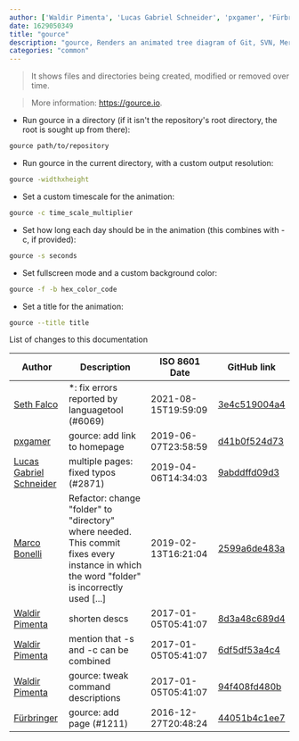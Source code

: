```yaml
---
author: ['Waldir Pimenta', 'Lucas Gabriel Schneider', 'pxgamer', 'Fürbringer', 'Marco Bonelli', 'Seth Falco']
date: 1629050349
title: "gource"
description: "gource, Renders an animated tree diagram of Git, SVN, Mercurial and Bazaar repositories."
categories: "common"
---
```

> It shows files and directories being created, modified or removed over time.

> More information: <https://gource.io>.

- Run gource in a directory (if it isn't the repository's root directory, the root is sought up from there):

```bash
gource path/to/repository
```

- Run gource in the current directory, with a custom output resolution:

```bash
gource -widthxheight
```

- Set a custom timescale for the animation:

```bash
gource -c time_scale_multiplier
```

- Set how long each day should be in the animation (this combines with -c, if provided):

```bash
gource -s seconds
```

- Set fullscreen mode and a custom background color:

```bash
gource -f -b hex_color_code
```

- Set a title for the animation:

```bash
gource --title title
```
List of changes to this documentation


Author | Description | ISO 8601 Date | GitHub link
------|-----|-----|-----
[Seth Falco](mailto:seth@falco.fun) | *: fix errors reported by languagetool (#6069) | 2021-08-15T19:59:09 | [3e4c519004a4](https://github.com/tldr-pages/tldr/commit/3e4c519004a471c861cdc609fd7239ee3355671c)
[pxgamer](mailto:owzie123@gmail.com) | gource: add link to homepage | 2019-06-07T23:58:59 | [d41b0f524d73](https://github.com/tldr-pages/tldr/commit/d41b0f524d73392a2003dc0f747567f1fc58b3c8)
[Lucas Gabriel Schneider](mailto:casdpa@gmail.com) | multiple pages: fixed typos (#2871) | 2019-04-06T14:34:03 | [9abddffd09d3](https://github.com/tldr-pages/tldr/commit/9abddffd09d33dba8c1e022085f7aa4e7ca6ce1b)
[Marco Bonelli](mailto:mb5.marcob@gmail.com) | Refactor: change "folder" to "directory" where needed. This commit fixes every instance in which the word "folder" is incorrectly used [...] | 2019-02-13T16:21:04 | [2599a6de483a](https://github.com/tldr-pages/tldr/commit/2599a6de483a70601ab17b29e0f18a5a8bdcaa12)
[Waldir Pimenta](mailto:waldyrious@gmail.com) | shorten descs | 2017-01-05T05:41:07 | [8d3a48c689d4](https://github.com/tldr-pages/tldr/commit/8d3a48c689d4de7749470dd42947040301b89046)
[Waldir Pimenta](mailto:waldyrious@gmail.com) | mention that -s and -c can be combined | 2017-01-05T05:41:07 | [6df5df53a4c4](https://github.com/tldr-pages/tldr/commit/6df5df53a4c4033fed63f929f324ffdbefe920a7)
[Waldir Pimenta](mailto:waldyrious@gmail.com) | gource: tweak command descriptions | 2017-01-05T05:41:07 | [94f408fd480b](https://github.com/tldr-pages/tldr/commit/94f408fd480b59f0d9f7674ac370f820b2c8bc49)
[Fürbringer](mailto:severin@protonmail.ch) | gource: add page (#1211) | 2016-12-27T20:48:24 | [44051b4c1ee7](https://github.com/tldr-pages/tldr/commit/44051b4c1ee79e0ea95b79337a4705eb2bce6d1f)

